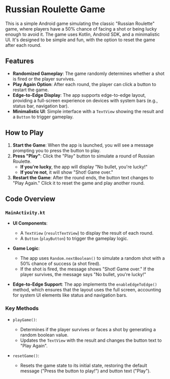 # Russian Roulette Game

This is a simple Android game simulating the classic "Russian Roulette" game, where players have a 50% chance of facing a shot or being lucky enough to avoid it. The game uses Kotlin, Android SDK, and a minimalistic UI. It's designed to be simple and fun, with the option to reset the game after each round.

## Features

- **Randomized Gameplay**: The game randomly determines whether a shot is fired or the player survives.
- **Play Again Option**: After each round, the player can click a button to restart the game.
- **Edge-to-Edge Display**: The app supports edge-to-edge layout, providing a full-screen experience on devices with system bars (e.g., status bar, navigation bar).
- **Minimalistic UI**: Simple interface with a `TextView` showing the result and a `Button` to trigger gameplay.

## How to Play

1. **Start the Game**: When the app is launched, you will see a message prompting you to press the button to play.
2. **Press "Play"**: Click the "Play" button to simulate a round of Russian Roulette.
    - **If you're lucky**, the app will display "No bullet, you're lucky!"
    - **If you're not**, it will show "Shot! Game over."
3. **Restart the Game**: After the round ends, the button text changes to "Play Again." Click it to reset the game and play another round.

## Code Overview

### `MainActivity.kt`

- **UI Components**:
    - A `TextView` (`resultTextView`) to display the result of each round.
    - A `Button` (`playButton`) to trigger the gameplay logic.

- **Game Logic**:
    - The app uses `Random.nextBoolean()` to simulate a random shot with a 50% chance of success (a shot fired).
    - If the shot is fired, the message shows "Shot! Game over." If the player survives, the message says "No bullet, you're lucky!"

- **Edge-to-Edge Support**: The app implements the `enableEdgeToEdge()` method, which ensures that the layout uses the full screen, accounting for system UI elements like status and navigation bars.

### Key Methods

- `playGame()`:
    - Determines if the player survives or faces a shot by generating a random boolean value.
    - Updates the `TextView` with the result and changes the button text to "Play Again".

- `resetGame()`:
    - Resets the game state to its initial state, restoring the default message ("Press the button to play!") and button text ("Play").
